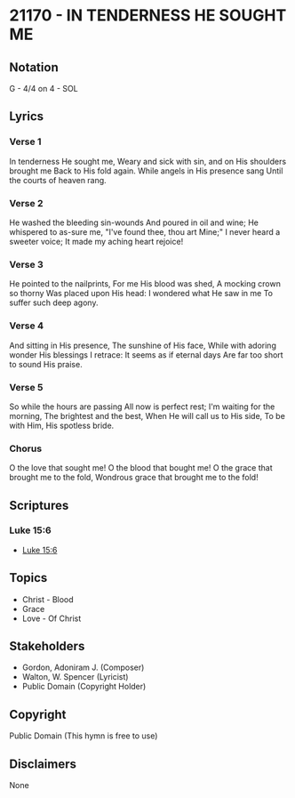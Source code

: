 # 21170 - IN TENDERNESS HE SOUGHT ME

## Notation

G - 4/4 on 4 - SOL

## Lyrics

### Verse 1

In tenderness He sought me, Weary and sick with sin, and on His shoulders brought me Back to His fold again. While angels in His presence sang Until the courts of heaven rang.

### Verse 2

He washed the bleeding sin-wounds And poured in oil and wine; He whispered to as-sure me, "I've found thee, thou art Mine;" I never heard a sweeter voice; It made my aching heart rejoice!

### Verse 3

He pointed to the nailprints, For me His blood was shed, A mocking crown so thorny Was placed upon His head: I wondered what He saw in me To suffer such deep agony.

### Verse 4

And sitting in His presence, The sunshine of His face, While with adoring wonder His blessings I retrace: It seems as if eternal days Are far too short to sound His praise.

### Verse 5

So while the hours are passing All now is perfect rest; I'm waiting for the morning, The brightest and the best, When He will call us to His side, To be with Him, His spotless bride.

### Chorus

O the love that sought me! O the blood that bought me! O the grace that brought me to the fold, Wondrous grace that brought me to the fold!


## Scriptures

### Luke 15:6

- [Luke 15:6](https://www.biblegateway.com/passage/?search=Luke%2015%3A6)


## Topics

- Christ - Blood
- Grace
- Love - Of Christ

## Stakeholders

- Gordon, Adoniram J. (Composer)
- Walton, W. Spencer (Lyricist)
- Public Domain (Copyright Holder)

## Copyright

Public Domain
(This hymn is free to use)

## Disclaimers

None

